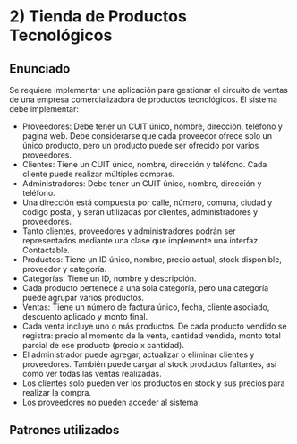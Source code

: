 # **2) Tienda de Productos Tecnológicos**

## Enunciado

Se requiere implementar una aplicación para gestionar el circuito de ventas de una empresa comercializadora de productos tecnológicos. El sistema debe implementar:

- Proveedores: Debe tener un CUIT único, nombre, dirección, teléfono y página web. Debe considerarse que cada proveedor ofrece solo un único producto, pero un producto puede ser ofrecido por varios proveedores.
- Clientes: Tiene un CUIT único, nombre, dirección y teléfono. Cada cliente puede realizar múltiples compras.
- Administradores: Debe tener un CUIT único, nombre, dirección y teléfono.
- Una dirección está compuesta por calle, número, comuna, ciudad y código postal, y serán utilizadas por clientes, administradores y proveedores.
- Tanto clientes, proveedores y administradores podrán ser representados mediante una clase que implemente una interfaz Contactable.
- Productos: Tiene un ID único, nombre, precio actual, stock disponible, proveedor y categoría.
- Categorías: Tiene un ID, nombre y descripción.
- Cada producto pertenece a una sola categoría, pero una categoría puede agrupar varios productos.
- Ventas: Tiene un número de factura único, fecha, cliente asociado, descuento aplicado y monto final.
- Cada venta incluye uno o más productos. De cada producto vendido se registra: precio al momento de la venta, 
  cantidad vendida, monto total parcial de ese producto (precio x cantidad).
- El administrador puede agregar, actualizar o eliminar clientes y proveedores. 
  También puede cargar al stock productos faltantes, así como ver todas las ventas realizadas.
- Los clientes solo pueden ver los productos en stock y sus precios para realizar la compra.
- Los proveedores no pueden acceder al sistema.

## Patrones utilizados

